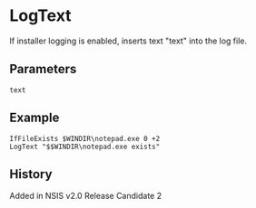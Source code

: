 # LogText

If installer logging is enabled, inserts text "text" into the log file.

## Parameters

    text

## Example

    IfFileExists $WINDIR\notepad.exe 0 +2
    LogText "$$WINDIR\notepad.exe exists"

## History

Added in NSIS v2.0 Release Candidate 2
